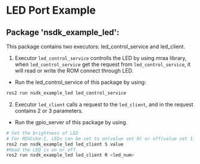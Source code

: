 # LED Port Example

## Package 'nsdk_example_led':

This package contains two executors: led_control_service and led_client.

1. Executor `led_control_service` controlls the LED by using mraa library, when `led_control_service` get the request from `led_control_service`, it will read or write the ROM connect through LED.  
  - Run the led_control_service of this package by using:
```bash
ros2 run nsdk_example_led led_control_service
```
2. Executor `led_client` calls a request to the `led_client`, and in the request contains 2 or 3 parameters. 
  - Run the gpio_server of this package by using.  
```bash
# Set the brightness of LED
# For ROSCube-I, LEDs can be set to on(value set 0) or off(value set 1).
ros2 run nsdk_example_led led_client S value
#Read the LED is on or off.
ros2 run nsdk_example_led led_client R <led_num>
```